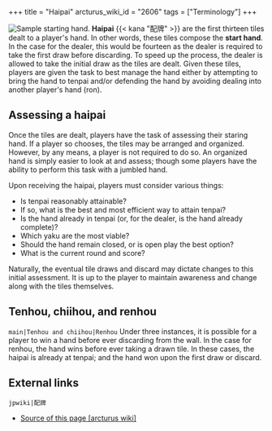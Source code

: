 +++
title = "Haipai"
arcturus_wiki_id = "2606"
tags = ["Terminology"]
+++

![[Sample starting hand](http://tenhou.net/0/?log=2015012621gm-0089-0000-5659a0d3&tw=2).](Haipai.png "Sample starting hand.")
**Haipai** {{< kana "配牌" >}} are the first thirteen tiles dealt to a player's hand. In other
words, these tiles compose the **start hand**. In the case for the dealer, this would be fourteen as
the dealer is required to take the first draw before discarding. To speed up the process, the dealer
is allowed to take the initial draw as the tiles are dealt. Given these tiles, players are given the
task to best manage the hand either by attempting to bring the hand to tenpai and/or defending the
hand by avoiding dealing into another player's hand (ron).

## Assessing a haipai

Once the tiles are dealt, players have the task of assessing their staring hand. If a player so
chooses, the tiles may be arranged and organized. However, by any means, a player is not required to
do so. An organized hand is simply easier to look at and assess; though some players have the
ability to perform this task with a jumbled hand.

Upon receiving the haipai, players must consider various things:

- Is tenpai reasonably attainable?
- If so, what is the best and most efficient way to attain tenpai?
- Is the hand already in tenpai (or, for the dealer, is the hand already complete)?
- Which yaku are the most viable?
- Should the hand remain closed, or is open play the best option?
- What is the current round and score?

Naturally, the eventual tile draws and discard may dictate changes to this initial assessment. It is
up to the player to maintain awareness and change along with the tiles themselves.

## Tenhou, chiihou, and renhou

`main|Tenhou and chiihou|Renhou` Under three instances, it is possible for a player to win a hand
before ever discarding from the wall. In the case for renhou, the hand wins before ever taking a
drawn tile. In these cases, the haipai is already at tenpai; and the hand won upon the first draw or
discard.

## External links

`jpwiki|配牌`

- [Source of this page [arcturus wiki]](http://arcturus.su/wiki/Haipai)
